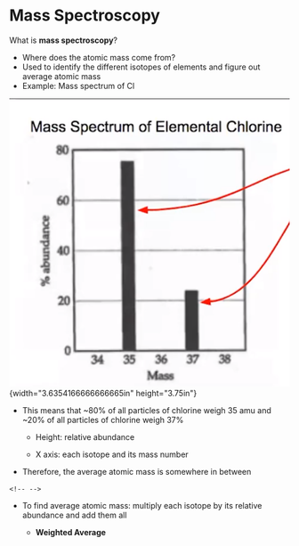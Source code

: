 # Mass Spectroscopy

What is **mass spectroscopy**?
-   Where does the atomic mass come from?
-   Used to identify the different isotopes of elements and figure out average atomic mass
-   Example: Mass spectrum of Cl

![а 9€ аиџощэ рјиашав 40 штраф ssevy ](../media/Unit-1-Mass-Spectroscopy-image1.png){width="3.6354166666666665in" height="3.75in"}
-   This means that ~80% of all particles of chlorine weigh 35 amu and ~20% of all particles of chlorine weigh 37%

    -   Height: relative abundance

    -   X axis: each isotope and its mass number
-   Therefore, the average atomic mass is somewhere in between

```{=html}
<!-- -->
```
-   To find average atomic mass: multiply each isotope by its relative abundance and add them all

    -   **Weighted Average**

